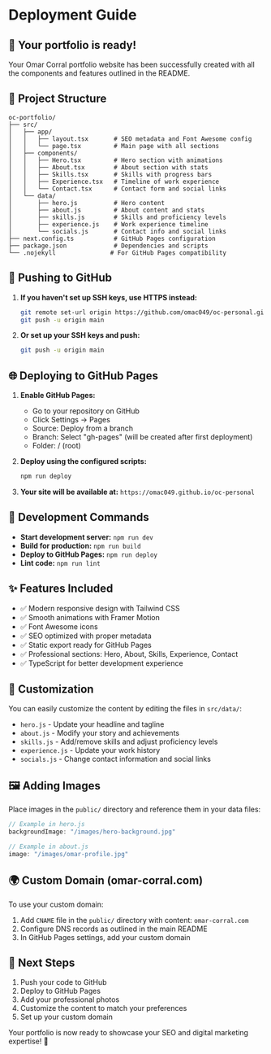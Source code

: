 # Deployment Guide

## 🎉 Your portfolio is ready!

Your Omar Corral portfolio website has been successfully created with all the components and features outlined in the README.

## 📁 Project Structure

```
oc-portfolio/
├── src/
│   ├── app/
│   │   ├── layout.tsx       # SEO metadata and Font Awesome config
│   │   └── page.tsx         # Main page with all sections
│   ├── components/
│   │   ├── Hero.tsx         # Hero section with animations
│   │   ├── About.tsx        # About section with stats
│   │   ├── Skills.tsx       # Skills with progress bars
│   │   ├── Experience.tsx   # Timeline of work experience
│   │   └── Contact.tsx      # Contact form and social links
│   └── data/
│       ├── hero.js          # Hero content
│       ├── about.js         # About content and stats
│       ├── skills.js        # Skills and proficiency levels
│       ├── experience.js    # Work experience timeline
│       └── socials.js       # Contact info and social links
├── next.config.ts           # GitHub Pages configuration
├── package.json             # Dependencies and scripts
└── .nojekyll               # For GitHub Pages compatibility
```

## 🚀 Pushing to GitHub

1. **If you haven't set up SSH keys, use HTTPS instead:**
   ```bash
   git remote set-url origin https://github.com/omac049/oc-personal.git
   git push -u origin main
   ```

2. **Or set up your SSH keys and push:**
   ```bash
   git push -u origin main
   ```

## 🌐 Deploying to GitHub Pages

1. **Enable GitHub Pages:**
   - Go to your repository on GitHub
   - Click Settings → Pages
   - Source: Deploy from a branch
   - Branch: Select "gh-pages" (will be created after first deployment)
   - Folder: / (root)

2. **Deploy using the configured scripts:**
   ```bash
   npm run deploy
   ```

3. **Your site will be available at:**
   `https://omac049.github.io/oc-personal`

## 🔧 Development Commands

- **Start development server:** `npm run dev`
- **Build for production:** `npm run build`
- **Deploy to GitHub Pages:** `npm run deploy`
- **Lint code:** `npm run lint`

## ✨ Features Included

- ✅ Modern responsive design with Tailwind CSS
- ✅ Smooth animations with Framer Motion
- ✅ Font Awesome icons
- ✅ SEO optimized with proper metadata
- ✅ Static export ready for GitHub Pages
- ✅ Professional sections: Hero, About, Skills, Experience, Contact
- ✅ TypeScript for better development experience

## 🎨 Customization

You can easily customize the content by editing the files in `src/data/`:

- `hero.js` - Update your headline and tagline
- `about.js` - Modify your story and achievements
- `skills.js` - Add/remove skills and adjust proficiency levels
- `experience.js` - Update your work history
- `socials.js` - Change contact information and social links

## 🖼️ Adding Images

Place images in the `public/` directory and reference them in your data files:

```javascript
// Example in hero.js
backgroundImage: "/images/hero-background.jpg"

// Example in about.js  
image: "/images/omar-profile.jpg"
```

## 🌍 Custom Domain (omar-corral.com)

To use your custom domain:

1. Add `CNAME` file in the `public/` directory with content: `omar-corral.com`
2. Configure DNS records as outlined in the main README
3. In GitHub Pages settings, add your custom domain

## 🚀 Next Steps

1. Push your code to GitHub
2. Deploy to GitHub Pages
3. Add your professional photos
4. Customize the content to match your preferences
5. Set up your custom domain

Your portfolio is now ready to showcase your SEO and digital marketing expertise! 🎉
